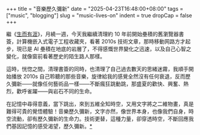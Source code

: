+++
title = "音樂歷久彌新"
date = "2025-04-23T16:48:00+08:00"
tags = ["music", "blogging"]
slug = "music-lives-on"
indent = true
dropCap = false
+++

繼《[生而有涯](/life/finite-life/)》，月繞一週，今天我繼續清理約 10 年前開始壘積的舊瀏覽器書簽，計算機嵌入式電子工程收藏夾，看著 2010s 技術文章，那時移動网路方才起步，現已是 AI 壘積在地底的岩層了，不得感慨世界變化之迅速，以及自己心智之變化，就像窗前看著歷史的陌生路人那樣。

這時，恍惚之間，清理書簽的同時，也清理了自己過去數天的思緒迷霧，我順手開始播放 2010s 自己聆聽的那些音樂，旋律給我的感覺全然沒有任何衰退，反而歷久彌新——就像任何藝術品一樣——不斷瘋狂跳動跳，那盛夏的歡快、興奮、熱烈，歡呼雀躍——與岩石不同的生命。

在記憶中尋得意義，當下跳出，來到五維全知時空，又用文字將之二維物畫，真是難得可貴的覺悟體驗！音樂歷久彌新，文字亦然，像世界本身，也像我們自身，時空流動，卻有歷久彌新的生命力。技術更替，這種力量，卻穿透時空，不斷回應我們基因記憶的感受渴望，歷久彌新。[*](https://reuixiy.notion.site/1dec9131ed4f807f9570df24b464e1ef)